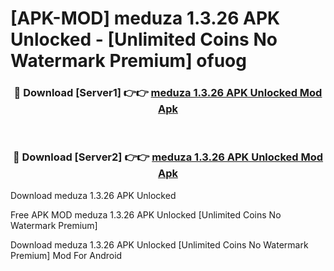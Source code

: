 # [APK-MOD] meduza 1.3.26 APK Unlocked - [Unlimited Coins No Watermark Premium] ofuog



<div align="center">
<h3>🔴 Download [Server1] 👉👉 <a href="https://momento.my/?title=meduza_1.3.26_APK_Unlocked">meduza 1.3.26 APK Unlocked Mod Apk</a></h3><br>

<h3>🔴 Download [Server2] 👉👉 <a href="https://momento.my/?title=meduza_1.3.26_APK_Unlocked">meduza 1.3.26 APK Unlocked Mod Apk</a></h3>
</div>



Download meduza 1.3.26 APK Unlocked 

Free APK MOD meduza 1.3.26 APK Unlocked [Unlimited Coins No Watermark Premium]

Download meduza 1.3.26 APK Unlocked [Unlimited Coins No Watermark Premium] Mod For Android
